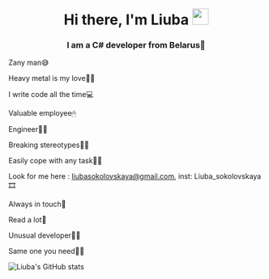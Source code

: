 <h1 align="center">Hi there, I'm Liuba 
<img src="https://github.com/blackcater/blackcater/raw/main/images/Hi.gif" height="32"/></h1>
<h3 align="center">I am a C# developer from Belarus🥔 </h3>

Zany man😅

Heavy metal is my love🤟🏼

I write code all the time💻

Valuable employee🖱

Engineer👩‍💻

Breaking stereotypes👊🏼

Easily cope with any task👌🏼

Look for me here : liubasokolovskaya@gmail.com, inst: Liuba_sokolovskaya🎞

Always in touch📱

Read a lot📔

Unusual developer🖖🏼

Same one you need🤝🏼

![Liuba's GitHub stats](https://github-readme-stats.vercel.app/api?username=LSokolovskaya)

